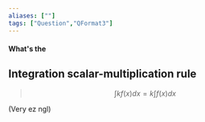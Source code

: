 ```yaml
---
aliases: [""]
tags: ["Question","QFormat3"]
---
```


#### What's the
## Integration scalar-multiplication rule

> $$ \int kf(x)dx = k \int f(x) dx $$ 

(Very ez ngl)